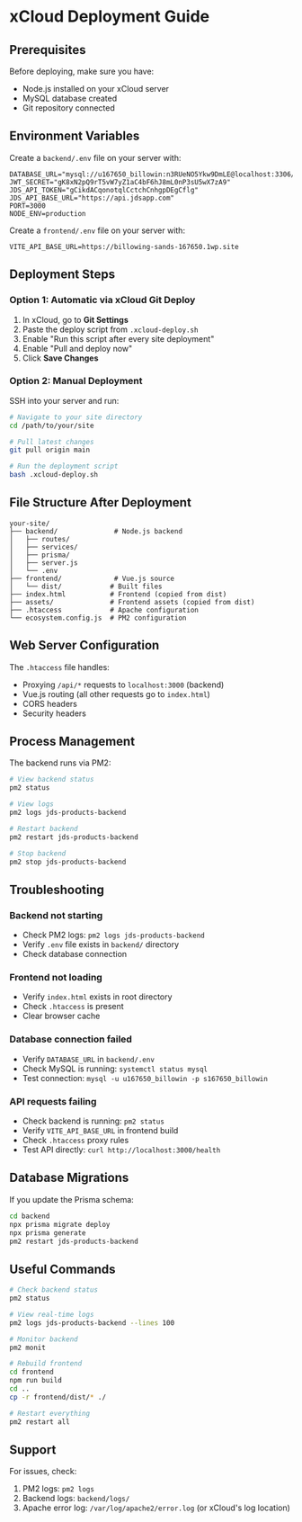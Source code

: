 # xCloud Deployment Guide

## Prerequisites

Before deploying, make sure you have:
- Node.js installed on your xCloud server
- MySQL database created
- Git repository connected

## Environment Variables

Create a `backend/.env` file on your server with:

```env
DATABASE_URL="mysql://u167650_billowin:n3RUeNO5Ykw9DmLE@localhost:3306/s167650_billowin"
JWT_SECRET="gK8xN2pQ9rT5vW7yZ1aC4bF6hJ8mL0nP3sU5wX7zA9"
JDS_API_TOKEN="gCikdACqonotqlCctchCnhgpDEgCflg"
JDS_API_BASE_URL="https://api.jdsapp.com"
PORT=3000
NODE_ENV=production
```

Create a `frontend/.env` file on your server with:

```env
VITE_API_BASE_URL=https://billowing-sands-167650.1wp.site
```

## Deployment Steps

### Option 1: Automatic via xCloud Git Deploy

1. In xCloud, go to **Git Settings**
2. Paste the deploy script from `.xcloud-deploy.sh`
3. Enable "Run this script after every site deployment"
4. Enable "Pull and deploy now"
5. Click **Save Changes**

### Option 2: Manual Deployment

SSH into your server and run:

```bash
# Navigate to your site directory
cd /path/to/your/site

# Pull latest changes
git pull origin main

# Run the deployment script
bash .xcloud-deploy.sh
```

## File Structure After Deployment

```
your-site/
├── backend/              # Node.js backend
│   ├── routes/
│   ├── services/
│   ├── prisma/
│   ├── server.js
│   └── .env
├── frontend/             # Vue.js source
│   └── dist/            # Built files
├── index.html           # Frontend (copied from dist)
├── assets/              # Frontend assets (copied from dist)
├── .htaccess            # Apache configuration
└── ecosystem.config.js  # PM2 configuration
```

## Web Server Configuration

The `.htaccess` file handles:
- Proxying `/api/*` requests to `localhost:3000` (backend)
- Vue.js routing (all other requests go to `index.html`)
- CORS headers
- Security headers

## Process Management

The backend runs via PM2:

```bash
# View backend status
pm2 status

# View logs
pm2 logs jds-products-backend

# Restart backend
pm2 restart jds-products-backend

# Stop backend
pm2 stop jds-products-backend
```

## Troubleshooting

### Backend not starting
- Check PM2 logs: `pm2 logs jds-products-backend`
- Verify `.env` file exists in `backend/` directory
- Check database connection

### Frontend not loading
- Verify `index.html` exists in root directory
- Check `.htaccess` is present
- Clear browser cache

### Database connection failed
- Verify `DATABASE_URL` in `backend/.env`
- Check MySQL is running: `systemctl status mysql`
- Test connection: `mysql -u u167650_billowin -p s167650_billowin`

### API requests failing
- Check backend is running: `pm2 status`
- Verify `VITE_API_BASE_URL` in frontend build
- Check `.htaccess` proxy rules
- Test API directly: `curl http://localhost:3000/health`

## Database Migrations

If you update the Prisma schema:

```bash
cd backend
npx prisma migrate deploy
npx prisma generate
pm2 restart jds-products-backend
```

## Useful Commands

```bash
# Check backend status
pm2 status

# View real-time logs
pm2 logs jds-products-backend --lines 100

# Monitor backend
pm2 monit

# Rebuild frontend
cd frontend
npm run build
cd ..
cp -r frontend/dist/* ./

# Restart everything
pm2 restart all
```

## Support

For issues, check:
1. PM2 logs: `pm2 logs`
2. Backend logs: `backend/logs/`
3. Apache error log: `/var/log/apache2/error.log` (or xCloud's log location)
